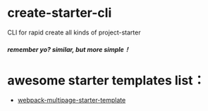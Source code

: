 # create-starter-cli
CLI for rapid create all kinds of  project-starter

##### remember yo? similar, but more simple！

# awesome starter templates list：
- [webpack-multipage-starter-template ](https://github.com/create-starter/create-starter-cli/new/master?readme=1)
